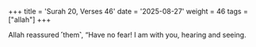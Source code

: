 +++
title = 'Surah 20, Verses 46'
date = '2025-08-27'
weight = 46
tags = ["allah"]
+++

Allah reassured ˹them˺, “Have no fear! I am with you, hearing and seeing.